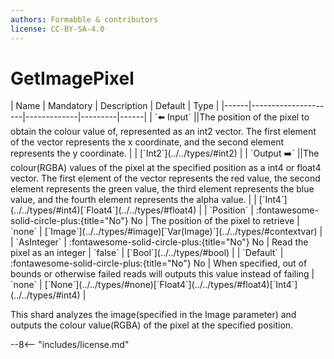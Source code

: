 ```yaml
---
authors: Formabble & contributors
license: CC-BY-SA-4.0
---
```



# GetImagePixel

<div class="sh-parameters" markdown="1">
| Name | Mandatory | Description | Default | Type |
|------|---------------------|-------------|---------|------|
| `⬅️ Input` ||The position of the pixel to obtain the colour value of, represented as an int2 vector. The first element of the vector represents the x coordinate, and the second element represents the y coordinate. | | [`Int2`](../../types/#int2) |
| `Output ➡️` ||The colour(RGBA) values of the pixel at the specified position as a int4 or float4 vector. The first element of the vector represents the red value, the second element represents the green value, the third element represents the blue value, and the fourth element represents the alpha value. | | [`Int4`](../../types/#int4)[`Float4`](../../types/#float4) |
| `Position` | :fontawesome-solid-circle-plus:{title="No"} No  | The position of the pixel to retrieve | `none` | [`Image`](../../types/#image)[`Var(Image)`](../../types/#contextvar) |
| `AsInteger` | :fontawesome-solid-circle-plus:{title="No"} No  | Read the pixel as an integer | `false` | [`Bool`](../../types/#bool) |
| `Default` | :fontawesome-solid-circle-plus:{title="No"} No  | When specified, out of bounds or otherwise failed reads will outputs this value instead of failing | `none` | [`None`](../../types/#none)[`Float4`](../../types/#float4)[`Int4`](../../types/#int4) |

</div>

This shard analyzes the image(specified in the Image parameter) and outputs the colour value(RGBA) of the pixel at the specified position.

--8<-- "includes/license.md"

